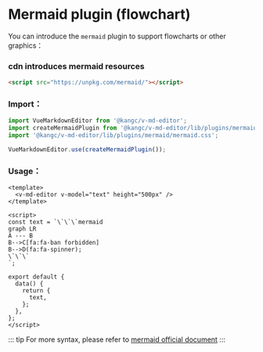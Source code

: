 # Mermaid plugin (flowchart)

You can introduce the `mermaid` plugin to support flowcharts or other graphics：

<ClientOnly>
  <plugin-mermaid />
</ClientOnly>

### cdn introduces mermaid resources

```html
<script src="https://unpkg.com/mermaid/"></script>
```

### Import：

```js
import VueMarkdownEditor from '@kangc/v-md-editor';
import createMermaidPlugin from '@kangc/v-md-editor/lib/plugins/mermaid/cdn';
import '@kangc/v-md-editor/lib/plugins/mermaid/mermaid.css';

VueMarkdownEditor.use(createMermaidPlugin());
```

### Usage：

```vue
<template>
  <v-md-editor v-model="text" height="500px" />
</template>

<script>
const text = `\`\`\`mermaid
graph LR
A --- B
B-->C[fa:fa-ban forbidden]
B-->D(fa:fa-spinner);
\`\`\`
`;

export default {
  data() {
    return {
      text,
    };
  },
};
</script>
```

::: tip
For more syntax, please refer to [mermaid official document](https://mermaid-js.github.io/mermaid/#/flowchart)
:::
